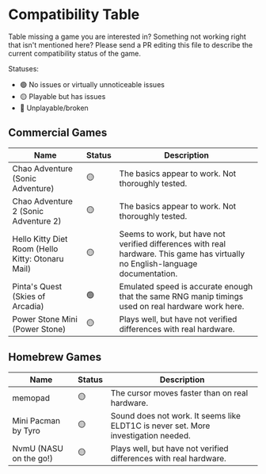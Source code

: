 # Compatibility Table

Table missing a game you are interested in? Something not working right that isn't mentioned here? Please send a PR editing this file to describe the current compatibility status of the game.

Statuses:
- 🟢 No issues or virtually unnoticeable issues
- 🟡 Playable but has issues
- 🔴 Unplayable/broken

## Commercial Games
<table>
<thead>
  <tr>
    <th>Name</th>
    <th>Status</th>
    <th>Description</th>
  </tr>
</thead>
<tbody>
  <tr>
    <td>Chao Adventure (Sonic Adventure)</td>
    <td>🟡</td>
    <td>The basics appear to work. Not thoroughly tested.</td>
  </tr>
  <tr>
    <td>Chao Adventure 2 (Sonic Adventure 2)</td>
    <td>🟡</td>
    <td>The basics appear to work. Not thoroughly tested.</td>
  </tr>
  <tr>
    <td>Hello Kitty Diet Room (Hello Kitty: Otonaru Mail)</td>
    <td>🟡</td>
    <td>Seems to work, but have not verified differences with real hardware. This game has virtually no English-language documentation.</td>
  </tr>
  <tr>
    <td>Pinta's Quest (Skies of Arcadia)</td>
    <td>🟢</td>
    <td>Emulated speed is accurate enough that the same RNG manip timings used on real hardware work here.</td>
  </tr>
  <tr>
    <td>Power Stone Mini (Power Stone)</td>
    <td>🟡</td>
    <td>Plays well, but have not verified differences with real hardware.</td>
  </tr>
</tbody>
</table>

## Homebrew Games
<table>
<thead>
  <tr>
    <th>Name</th>
    <th>Status</th>
    <th>Description</th>
  </tr>
</thead>
<tbody>
  <tr>
    <td>memopad</td>
    <td>🟡</td>
    <td>The cursor moves faster than on real hardware.</td>
  </tr>
  <tr>
    <td>Mini Pacman by Tyro</td>
    <td>🟡</td>
    <td>Sound does not work. It seems like ELDT1C is never set. More investigation needed.</td>
  </tr>
  <tr>
    <td>NvmU (NASU on the go!)</td>
    <td>🟡</td>
    <td>Plays well, but have not verified differences with real hardware.</td>
  </tr>
</tbody>
</table>
